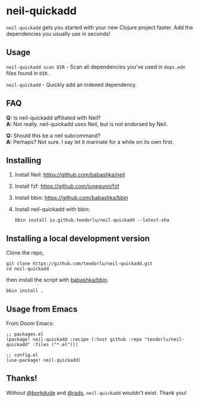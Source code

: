 # neil-quickadd

`neil-quickadd` gets you started with your new Clojure project faster.
Add the dependencies you usually use in seconds!

## Usage

`neil-quickadd scan DIR` - Scan all dependencies you've used in `deps.edn` files found in `DIR`.

`neil-quickadd` - Quickly add an indexed dependency.

## FAQ

**Q:** Is neil-quickadd affiliated with Neil?
<br>
**A:** Not really. neil-quickadd uses Neil, but is not endorsed by Neil.

**Q:** Should this be a neil subcommand?
<br>
**A:** Perhaps? Not sure. I say let it marinate for a while on its own first.

## Installing

1. Install Neil: https://github.com/babashka/neil
2. Install fzf: https://github.com/junegunn/fzf
3. Install bbin: https://github.com/babashka/bbin
4. Install neil-quickadd with bbin:

   ```
   bbin install io.github.teodorlu/neil-quickadd --latest-sha
   ```


## Installing a local development version

Clone the repo,

    git clone https://github.com/teodorlu/neil-quickadd.git
    cd neil-quickadd
        
then install the script with [babashka/bbin][babashka-bbin].

    bbin install .

[babashka-bbin]: https://github.com/babashka/bbin

## Usage from Emacs

From Doom Emacs:

```emacs-lisp
;; packages.el
(package! neil-quickadd :recipe (:host github :repo "teodorlu/neil-quickadd" :files ("*.el")))

;; config.el
(use-package! neil-quickadd)
```

## Thanks!

Without [@borkdude][borkdude] and [@rads][rads], `neil-quickadd` wouldn't exist. Thank you!

[borkdude]: https://github.com/borkdude/
[rads]: https://github.com/rads/
